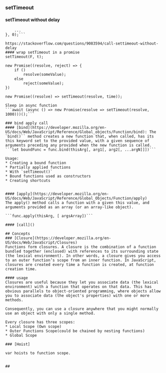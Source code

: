 ### setTimeout
#### setTimeout without delay
```setTimeout(function() {
    ...
}, 0);```

https://stackoverflow.com/questions/9083594/call-settimeout-without-delay
#### wrap setTimeout in a promise
setTimeout(F, t);

new Promise((resolve, reject) => {
    if ()
        resolve(someValue);
    else
        reject(someValue);
})

new Promise((resolve) => setTimeout(resolve, time));

Sleep in async function
```await (async () => new Promise(resolve => setTimeout(resolve, 1000)))();```

### bind apply call
#### [bind](https://developer.mozilla.org/en-US/docs/Web/JavaScript/Reference/Global_objects/Function/bind): The `bind()`` method creates a new function that, when called, has its this keyword set to the provided value, with a given sequence of arguments preceding any provided when the new function is called.
```let boundFunc = func.bind(thisArg[, arg1[, arg2[, ...argN]]])```

Usage:
* Creating a bound function
* Partially applied functions
* With `setTimeout()`
* Bound functions used as constructors
* Creating shortcuts


#### [apply](https://developer.mozilla.org/en-US/docs/Web/JavaScript/Reference/Global_Objects/Function/apply)
The apply() method calls a function with a given this value, and arguments provided as an array (or an array-like object).

```func.apply(thisArg, [ argsArray])```

#### [call]()

## Concepts
### [Closure](https://developer.mozilla.org/en-US/docs/Web/JavaScript/Closures)
Functions form closures. A closure is the combination of a function bundled together (enclosed) with references to its surrounding state (the lexical environment). In other words, a closure gives you access to an outer function’s scope from an inner function. In JavaScript, closures are created every time a function is created, at function creation time.

#### usage
Closures are useful because they let you associate data (the lexical environment) with a function that operates on that data. This has obvious parallels to object-oriented programming, where objects allow you to associate data (the object's properties) with one or more methods.

Consequently, you can use a closure anywhere that you might normally use an object with only a single method.

Every closure has three scopes:
* Local Scope (Own scope)
* Outer Functions Scope(could be chained by nesting functions)
* Global Scope

### [Hoist]

var hoists to function scope. 


## 
